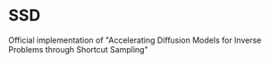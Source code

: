 # SSD
Official implementation of "Accelerating Diffusion Models for Inverse Problems through Shortcut Sampling"
